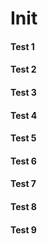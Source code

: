 # Init
#### Test 1
#### Test 2
#### Test 3
#### Test 4
#### Test 5
#### Test 6
#### Test 7
#### Test 8
#### Test 9